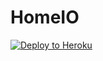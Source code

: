 # HomeIO

<a href="https://heroku.com/deploy" style="display: n;"><img src="https://camo.githubusercontent.com/83b0e95b38892b49184e07ad572c94c8038323fb/68747470733a2f2f7777772e6865726f6b7563646e2e636f6d2f6465706c6f792f627574746f6e2e737667" alt="Deploy to Heroku" data-canonical-src="https://www.herokucdn.com/deploy/button.svg" style="max-width:100%;"></a>
